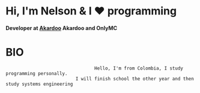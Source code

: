 # Hi, I'm Nelson & I ❤️ programming
#### Developer at [Akardoo](https://github.com/Akardoo) Akardoo and OnlyMC

# BIO
                                     Hello, I'm from Colombia, I study programming personally.
                              I will finish school the other year and then study systems engineering


<!--
**srvenient/srvenient** is a ✨ _special_ ✨ repository because its `README.md` (this file) appears on your GitHub profile.

Here are some ideas to get you started:

- 🔭 I’m currently working on ...
- 🌱 I’m currently learning ...
- 👯 I’m looking to collaborate on ...
- 🤔 I’m looking for help with ...
- 💬 Ask me about ...
- 📫 How to reach me: ...
- 😄 Pronouns: ...
- ⚡ Fun fact: ...
-->

